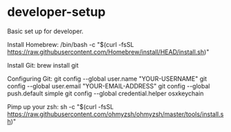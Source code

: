 # developer-setup
Basic set up for developer.

Install Homebrew:
/bin/bash -c "$(curl -fsSL https://raw.githubusercontent.com/Homebrew/install/HEAD/install.sh)"

Install Git:
brew install git

Configuring Git:
git config --global user.name "YOUR-USERNAME"
git config --global user.email "YOUR-EMAIL-ADDRESS"
git config --global push.default simple
git config --global credential.helper osxkeychain

Pimp up your zsh:
sh -c "$(curl -fsSL https://raw.githubusercontent.com/ohmyzsh/ohmyzsh/master/tools/install.sh)"
